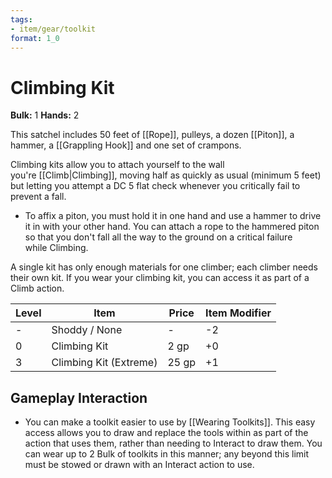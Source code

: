 ```yaml
---
tags:
- item/gear/toolkit
format: 1_0
---
```

# Climbing Kit

**Bulk:** 1
**Hands:** 2

This satchel includes 50 feet of [[Rope]], pulleys, a dozen [[Piton]], a hammer, a [[Grappling Hook]] and one set of crampons.

Climbing kits allow you to attach yourself to the wall you're [[Climb|Climbing]], moving half as quickly as usual (minimum 5 feet) but letting you attempt a DC 5 flat check whenever you critically fail to prevent a fall. 
- To affix a piton, you must hold it in one hand and use a hammer to drive it in with your other hand. You can attach a rope to the hammered piton so that you don't fall all the way to the ground on a critical failure while Climbing.

A single kit has only enough materials for one climber; each climber needs their own kit. If you wear your climbing kit, you can access it as part of a Climb action.  

| **Level** | **Item**               | **Price** | **Item Modifier** |
| --------- | ---------------------- | --------- | ----------------- |
| -         | Shoddy / None          | -         | -2                |
| 0         | Climbing Kit           | 2 gp      | +0                |
| 3         | Climbing Kit (Extreme) | 25 gp     | +1                |

## Gameplay Interaction

- You can make a toolkit easier to use by [[Wearing Toolkits]]. This easy access allows you to draw and replace the tools within as part of the action that uses them, rather than needing to Interact to draw them. You can wear up to 2 Bulk of toolkits in this manner; any beyond this limit must be stowed or drawn with an Interact action to use.